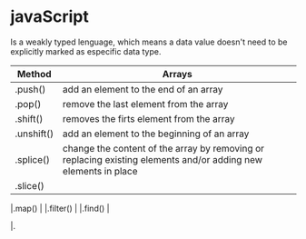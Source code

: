 # javaScript
Is a weakly typed lenguage, which means a data value doesn't need to be explicitly marked as especific data type.



| Method | Arrays |
|-------| ------------------------------------------ |
|.push() | add an element to the end of an array |
|.pop() | remove the last element from the array |
|.shift() | removes the firts element from the array |
|.unshift() | add an element to the beginning of an array | 
|.splice() | change the content of the array by removing or replacing existing elements and/or adding new elements in place |
|.slice() | 

|.map() | 
|.filter() |
|.find() |


|.